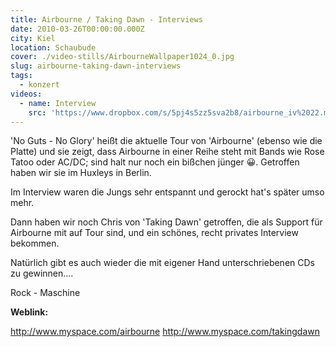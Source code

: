 ```yaml
---
title: Airbourne / Taking Dawn - Interviews
date: 2010-03-26T00:00:00.000Z
city: Kiel
location: Schaubude
cover: ./video-stills/AirbourneWallpaper1024_0.jpg
slug: airbourne-taking-dawn-interviews
tags:
  - konzert
videos:
  - name: Interview
    src: 'https://www.dropbox.com/s/5pj4s5zz5sva2b8/airbourne_iv%2022.mp4'
---
```


'No Guts - No Glory' heißt die aktuelle Tour von 'Airbourne' (ebenso wie die Platte) und sie zeigt, dass Airbourne in einer Reihe steht mit Bands wie Rose Tatoo oder AC/DC; sind halt nur noch ein bißchen jünger 😀. Getroffen haben wir sie im Huxleys in Berlin.

Im Interview waren die Jungs sehr entspannt und gerockt hat's später umso mehr.

Dann haben wir noch Chris von 'Taking Dawn' getroffen, die als Support für Airbourne mit auf Tour sind, und ein schönes, recht privates Interview bekommen.

Natürlich gibt es auch wieder die mit eigener Hand unterschriebenen CDs zu gewinnen....

Rock - Maschine

**Weblink:**

http://www.myspace.com/airbourne
http://www.myspace.com/takingdawn
